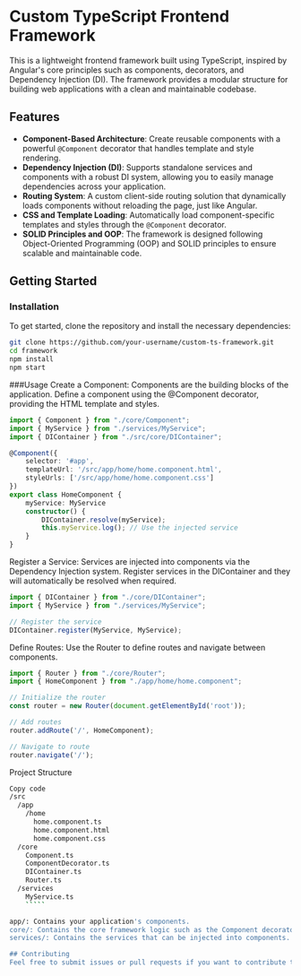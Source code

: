 # Custom TypeScript Frontend Framework

This is a lightweight frontend framework built using TypeScript, inspired by Angular's core principles such as components, decorators, and Dependency Injection (DI). The framework provides a modular structure for building web applications with a clean and maintainable codebase.

## Features

- **Component-Based Architecture**: Create reusable components with a powerful `@Component` decorator that handles template and style rendering.
- **Dependency Injection (DI)**: Supports standalone services and components with a robust DI system, allowing you to easily manage dependencies across your application.
- **Routing System**: A custom client-side routing solution that dynamically loads components without reloading the page, just like Angular.
- **CSS and Template Loading**: Automatically load component-specific templates and styles through the `@Component` decorator.
- **SOLID Principles and OOP**: The framework is designed following Object-Oriented Programming (OOP) and SOLID principles to ensure scalable and maintainable code.

## Getting Started

### Installation

To get started, clone the repository and install the necessary dependencies:

```bash
git clone https://github.com/your-username/custom-ts-framework.git
cd framework
npm install
npm start
`````


###Usage
Create a Component: Components are the building blocks of the application. Define a component using the @Component decorator, providing the HTML template and styles.

```typescript
import { Component } from "./core/Component";
import { MyService } from "./services/MyService";
import { DIContainer } from "./src/core/DIContainer";

@Component({
    selector: '#app',
    templateUrl: '/src/app/home/home.component.html',
    styleUrls: ['/src/app/home/home.component.css']
})
export class HomeComponent {
    myService: MyService
    constructor() {
        DIContainer.resolve(myService);
        this.myService.log(); // Use the injected service
    }
}
`````
Register a Service: Services are injected into components via the Dependency Injection system. Register services in the DIContainer and they will automatically be resolved when required.

```typescript
import { DIContainer } from "./core/DIContainer";
import { MyService } from "./services/MyService";

// Register the service
DIContainer.register(MyService, MyService);
`````
Define Routes: Use the Router to define routes and navigate between components.

```typescript
import { Router } from "./core/Router";
import { HomeComponent } from "./app/home/home.component";

// Initialize the router
const router = new Router(document.getElementById('root'));

// Add routes
router.addRoute('/', HomeComponent);

// Navigate to route
router.navigate('/');
`````

Project Structure
```bash
Copy code
/src
  /app
    /home
      home.component.ts
      home.component.html
      home.component.css
  /core
    Component.ts
    ComponentDecorator.ts
    DIContainer.ts
    Router.ts
  /services
    MyService.ts
    `````

app/: Contains your application's components.
core/: Contains the core framework logic such as the Component decorator, DI container, and routing system.
services/: Contains the services that can be injected into components.

## Contributing
Feel free to submit issues or pull requests if you want to contribute to improving the framework!

